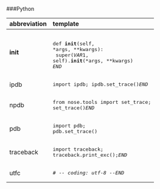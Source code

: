 ###Python

|abbreviation|template|
|:--|:--|
|__init__|<pre><br>def __init__(self, *args, **kwargs):<br>    super($VAR1$, self).__init__(*args, **kwargs)<br>$END$</pre>|
|ipdb|<pre>import ipdb; ipdb.set_trace()$END$</pre>|
|npdb|<pre>from nose.tools import set_trace; set_trace()$END$</pre>|
|pdb|<pre>import pdb; pdb.set_trace()</pre>|
|traceback|<pre>import traceback; traceback.print_exc();$END$</pre>|
|utfc|<pre># -*- coding: utf-8 -*-$END$</pre>|
